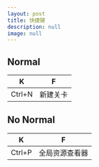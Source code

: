 ```yaml
---
layout: post
title: 快捷键
description: null
image: null
---
```


Normal
---

K|F|
:---:| :---:|
Ctrl+N |新建关卡



No Normal
---

K|F|
:---:| :---:|
Ctrl+P| 全局资源查看器
